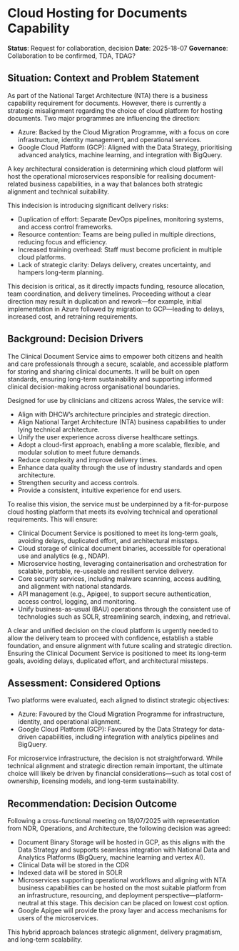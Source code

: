 # Cloud Hosting for Documents Capability

**Status**: Request for collaboration, decision
**Date**: 2025-18-07
**Governance**: Collaboration to be confirmed, TDA, TDAG?

## Situation: Context and Problem Statement

As part of the National Target Architecture (NTA) there is a business capability requirement for documents. However, there is currently a strategic misalignment regarding the choice of cloud platform for hosting documents. Two major programmes are influencing the direction:

- Azure: Backed by the Cloud Migration Programme, with a focus on core infrastructure, identity management, and operational services.
- Google Cloud Platform (GCP): Aligned with the Data Strategy, prioritising advanced analytics, machine learning, and integration with BigQuery.

A key architectural consideration is determining which cloud platform will host the operational microservices responsible for realising document-related business capabilities, in a way that balances both strategic alignment and technical suitability.

This indecision is introducing significant delivery risks:

- Duplication of effort: Separate DevOps pipelines, monitoring systems, and access control frameworks.
- Resource contention: Teams are being pulled in multiple directions, reducing focus and efficiency.
- Increased training overhead: Staff must become proficient in multiple cloud platforms.
- Lack of strategic clarity: Delays delivery, creates uncertainty, and hampers long-term planning.

This decision is critical, as it directly impacts funding, resource allocation, team coordination, and delivery timelines. Proceeding without a clear direction may result in duplication and rework—for example, initial implementation in Azure followed by migration to GCP—leading to delays, increased cost, and retraining requirements.

## Background: Decision Drivers

The Clinical Document Service aims to empower both citizens and health and care professionals through a secure, scalable, and accessible platform for storing and sharing clinical documents. It will be built on open standards, ensuring long-term sustainability and supporting informed clinical decision-making across organisational boundaries.

Designed for use by clinicians and citizens across Wales, the service will:

- Align with DHCW’s architecture principles and strategic direction.
- Align National Target Architecture (NTA) business capabilities to under lying technical architecture.
- Unify the user experience across diverse healthcare settings.
- Adopt a cloud-first approach, enabling a more scalable, flexible, and modular solution to meet future demands.
- Reduce complexity and improve delivery times.
- Enhance data quality through the use of industry standards and open architecture.
- Strengthen security and access controls.
- Provide a consistent, intuitive experience for end users.

To realise this vision, the service must be underpinned by a fit-for-purpose cloud hosting platform that meets its evolving technical and operational requirements. This will ensure:

- Clinical Document Service is positioned to meet its long-term goals, avoiding delays, duplicated effort, and architectural missteps.
- Cloud storage of clinical document binaries, accessible for operational use and analytics (e.g., NDAP).
- Microservice hosting, leveraging containerisation and orchestration for scalable, portable, re-useable and resilient service delivery.
- Core security services, including malware scanning, access auditing, and alignment with national standards.
- API management (e.g., Apigee), to support secure authentication, access control, logging, and monitoring.
- Unify business-as-usual (BAU) operations through the consistent use of technologies such as SOLR, streamlining search, indexing, and retrieval.

A clear and unified decision on the cloud platform is urgently needed to allow the delivery team to proceed with confidence, establish a stable foundation, and ensure alignment with future scaling and strategic direction. Ensuring the Clinical Document Service is positioned to meet its long-term goals, avoiding delays, duplicated effort, and architectural missteps.

## Assessment: Considered Options

Two platforms were evaluated, each aligned to distinct strategic objectives:

- Azure: Favoured by the Cloud Migration Programme for infrastructure, identity, and operational alignment.
- Google Cloud Platform (GCP): Favoured by the Data Strategy for data-driven capabilities, including integration with analytics pipelines and BigQuery.

For microservice infrastructure, the decision is not straightforward. While technical alignment and strategic direction remain important, the ultimate choice will likely be driven by financial considerations—such as total cost of ownership, licensing models, and long-term sustainability.

## Recommendation: Decision Outcome

Following a cross-functional meeting on 18/07/2025 with representation from NDR, Operations, and Architecture, the following decision was agreed:

- Document Binary Storage will be hosted in GCP, as this aligns with the Data Strategy and supports seamless integration with National Data and Analytics Platforms (BigQuery, machine learning and vertex AI).
- Clinical Data will be stored in the CDR
- Indexed data will be stored in SOLR
- Microservices supporting operational workflows and aligning with NTA business capabilities can be hosted on the most suitable platform from an infrastructure, resourcing, and deployment perspective—platform-neutral at this stage. This decision can be placed on lowest cost option.
- Google Apigee will provide the proxy layer and access mechanisms for users of the microservices.

This hybrid approach balances strategic alignment, delivery pragmatism, and long-term scalability.
